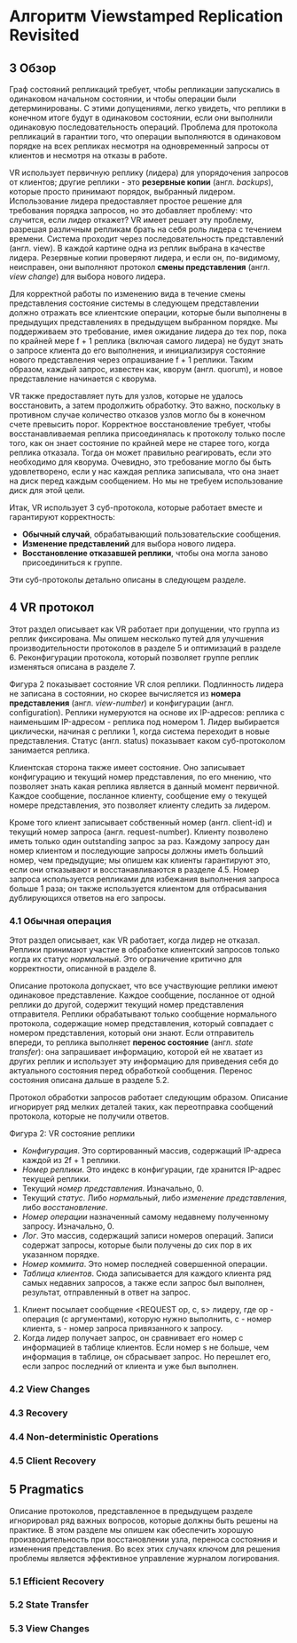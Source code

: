 # Алгоритм Viewstamped Replication Revisited

## 3 Обзор
Граф состояний репликаций требует, чтобы репликации запускались в одинаковом начальном состоянии, и чтобы операции были детерминированы. С этими допущениями, легко увидеть, что реплики в конечном итоге будут в одинаковом состоянии, если они выполнили одинаковую последовательность операций. Проблема для протокола репликаций в гарантии того, что операции выполняются в одинаковом порядке на всех репликах несмотря на одновременный запросы от клиентов и несмотря на отказы в работе.

VR использует первичную реплику (лидера) для упорядочения запросов от клиентов; другие реплики - это **резервные копии** (англ. *backups*), которые просто принимают порядок, выбранный лидером. Использование лидера предоставляет простое решение для требования порядка запросов, но это добавляет проблему: что случится, если лидер откажет? VR имеет решает эту проблему, разрешая различным репликам брать на себя роль лидера с течением времени. Система проходит через последовательность представлений (англ. view). В каждой картине одна из реплик выбрана в качестве лидера. Резервные копии проверяют лидера, и если он, по-видимому, неисправен, они выполняют протокол **смены представления** (англ. *view change*) для выбора нового лидера.

Для корректной работы по изменению вида в течение смены представления состояние системы в следующем представлении должно отражать все клиентские операции, которые были выполнены в предыдущих представлениях в предыдущем выбранном порядке. Мы поддерживаем это требование, имея ожидание лидера до тех пор, пока по крайней мере f + 1 реплика (включая самого лидера) не будут знать о запросе клиента до его выполнения, и инициализируя состояние нового представления через опрашивание f + 1 реплики. Таким образом, каждый запрос, известен как, кворум (англ. quorum), и новое представление начинается с кворума.

VR также предоставляет путь для узлов, которые не удалось восстановить, а затем продолжить обработку. Это важно, поскольку в противном случае количество отказов узлов могло бы в конечном счете превысить порог. Корректное восстановление требует, чтобы восстанавливаемая реплика присоединялась к протоколу только после того, как он знает состояние по крайней мере не старее того, когда реплика отказала. Тогда он может правильно реагировать, если это необходимо для кворума.
Очевидно, это требование могло бы быть удовлетворено, если у нас каждая реплика записывала, что она знает на диск перед каждым сообщением. Но мы не требуем использование диск для этой цели.

Итак, VR использует 3 суб-протокола, которые работает вместе и гарантируют корректность:
* **Обычный случай**, обрабатывающий пользовательские сообщения.
* **Изменение представлений** для выбора нового лидера.
* **Восстановление отказавшей реплики**, чтобы она могла заново присоединиться к группе.

Эти суб-протоколы детально описаны в следующем разделе.

## 4 VR протокол
Этот раздел описывает как VR работает при допущении, что группа из реплик фиксирована. Мы опишем несколько путей для улучшения производительности протоколов в разделе 5 и оптимизаций в разделе 6. Реконфигурации протокола, который позволяет группе реплик изменяться описана в разделе 7.

Фигура 2 показывает состояние VR слоя реплики. Подлинность лидера не записана в состоянии, но скорее вычисляется из **номера представления** (англ. *view-number*) и конфигурации (англ. configuration). Реплики нумеруются на основе их IP-адресов: реплика с наименьшим IP-адресом - реплика под номером 1. Лидер выбирается циклически, начиная с реплики 1, когда система переходит в новые представления. Статус (англ. status) показывает каком суб-протоколом занимается реплика.

Клиентская сторона также имеет состояние. Оно записывает конфигурацию и текущий номер представления, по его мнению, что позволяет знать какая реплика является в данный момент первичной. Каждое сообщение, посланное клиенту, сообщение ему о текущей номере представления, это позволяет клиенту следить за лидером.

Кроме того клиент записывает собственный номер (англ. client-id) и текущий номер запроса (англ. request-number). Клиенту позволено иметь только один outstanding запрос за раз. Каждому запросу дан номер клиентом и последующие запросы должны иметь больший номер, чем предыдущие; мы опишем как клиенты гарантируют это, если они отказывают и восстанавливаются в разделе 4.5. Номер запроса используется репликами для избежания выполнения запроса больше 1 раза; он также используется клиентом для отбрасывания дублирующихся ответов на его запросы. 

### 4.1 Обычная операция
Этот раздел описывает, как VR работает, когда лидер не отказал. Реплики принимают участие в обработке клиентский запросов только когда их статус *нормальный*. Это ограничение критично для корректности, описанной в разделе 8.

Описание протокола допускает, что все участвующие реплики имеют одинаковое представление. Каждое сообщение, посланное от одной реплики до другой, содержит текущий номер представления отправителя. Реплики обрабатывают только сообщение нормального протокола, содержащие номер представления, который совпадает с номером представления, который они знают. Если отправитель впереди, то реплика выполняет **перенос состояние** (англ. *state transfer*): она запрашивает информацию, которой ей не хватает из других реплик и использует эту информацию для приведения себя до актуального состояния перед обработкой сообщения. Перенос состояния описана дальше в разделе 5.2.

Протокол обработки запросов работает следующим образом. Описание игнорирует ряд мелких деталей таких, как переотправка сообщений протокола, которые не получили ответов.

Фигура 2: VR состояние реплики
* *Конфигурация*. Это сортированный массив, содержащий IP-адреса каждой из 2f + 1 реплики.
* *Номер реплики*. Это индекс в конфигурации, где хранится IP-адрес текущей реплики.
* Текущий *номер представления*. Изначально, 0.
* Текущий *статус*. Либо *нормальный*, либо *изменение представления*, либо *восстановление*.
* *Номер операции* назначенный самому недавнему полученному запросу. Изначально, 0.
* *Лог*. Это массив, содержащий записи номеров операций. Записи содержат запросы, которые были получены до сих пор в их указанном порядке.
* *Номер коммита*. Это номер последней совершенной операции.
* *Таблица клиентов*. Сюда записывается для каждого клиента ряд самых недавних запросов, а также если запрос был выполнен, результат, отправленный в ответ на запрос.

1. Клиент посылает сообщение <REQUEST op, c, s> лидеру, где op - операция (с аргументами), которую нужно выполнить, с - номер клиента, s - номер запроса привязанного к запросу.
2. Когда лидер получает запрос, он сравнивает его номер с информацией в таблице клиентов. Если номер s не больше, чем информация в таблице, он сбрасывает запрос. Но перешлет его, если запрос последний от клиента и уже был выполнен.




 

### 4.2 View Changes
### 4.3 Recovery
### 4.4 Non-deterministic Operations
### 4.5 Client Recovery

## 5 Pragmatics
Описание протоколов, представленное в предыдущем разделе игнорировал ряд важных вопросов, которые должны быть решены на практике. В этом разделе мы опишем как обеспечить хорошую производительность при восстановлении узла, переноса состояния и изменения представления. Во всех этих случаях ключом для решения проблемы является эффективное управление журналом логирования.

### 5.1 Efficient Recovery
### 5.2 State Transfer
### 5.3 View Changes
